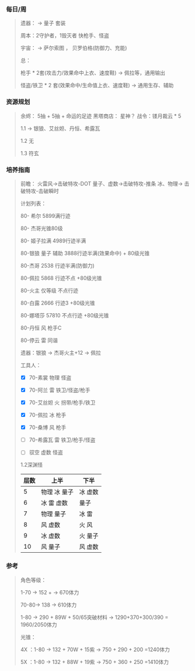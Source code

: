 ### 每日/周

> 遗器： ->   量子  套装
>
> 周本：2守护者，1毁灭者   快枪手、怪盗
>
> 宇宙： -> 萨尔索图 ， 贝罗伯格(防御力、充能)
>
> 总： 
>
> 枪手 * 2套(攻击力/效果命中上衣、速度鞋) -> 佩拉等，通用输出
>
> 怪盗/铁卫 \* 2 套(效果命中/生命值上衣、速度鞋) -> 通用生存、辅助
>
### 资源规划

> 余烬： 5抽 + 5抽 + 命运的足迹     黑塔商店： 星神？      战令：镂月裁云 * 5
>
> 1.1 -> 银狼、艾丝妲、丹恒、希露瓦
>
> 1.2 无
>
> 1.3 符玄
### 培养指南

> 前瞻： 火雷风->击破特攻-DOT      量子、虚数->击破特攻-推条      冰、物理-> 击破特攻-击破瞬时
>
> 计划列表：
>
> 80- 希尔 5899满行迹
>
> 80- 杰哥光锥80级
>
> 80- 姬子拉满 4989行迹半满
>
> 80-银狼 量子 辅助  3888行迹半满(效果命中) + 80级光锥
>
> 80-杰哥 2538 行迹半满(防御力) 
>
> 80-佩拉 5868 行迹不点 +80级光锥
>
> 80-火主 仅等级 不点行迹
>
> 80-白露  2666 行迹3 +80级光锥
>
> 80-娜塔莎 57810 不点行迹 +80级光锥
>
> 80-丹恒 风  枪手C
>
> 80-停云 雷  同谐 
>
> 遗器：银狼 -> 杰哥火主+12 -> 佩拉
>
> 工具人：
>
> - [x] 70-素裳 物理    怪盗
> - [x] 70-阿兰 雷     铁卫/怪盗/枪手
>
> - [x] 70-艾丝妲 火    拐带/枪手/铁卫
>
>
> - [x] 70-佩拉 冰  枪手
>
> - [x] 70-桑博 风  枪手
>
> - [ ] 70-希露瓦 雷  铁卫/枪手/怪盗
>
> - [ ] 驭空 虚数 怪盗
>
> 1.2深渊怪
>
> | 层数 | 上半         | 下半    |
> | ---- | ------------ | ------- |
> | 5    | 物理 冰 量子 | 冰 虚数 |
> | 6    | 冰 雷 虚数   | 量子    |
> | 7    | 物理 量子    | 冰 雷   |
> | 8    | 风 虚数      | 火 风   |
> | 9    | 冰 虚数      | 火 量子 |
> | 10   | 风 量子      | 风 虚数 |
>

### 参考

> 角色等级：
>
> 1-70 -> 152 + -> 670体力
>
> 70-80-> 138 -> 610体力
>
> 1-80 -> 290 + 89W + 50/65突破材料 -> 1290+370+300/390 = 1960/2050体力
>
> 光锥：
>
> 4X ：1-80 -> 132 + 70W + 15紫 -> 750 + 290 + 200 =1240体力
>
> 5X ：1-80 -> 132 + 88W + 19紫 -> 750 + 360 + 250 =1410体力

